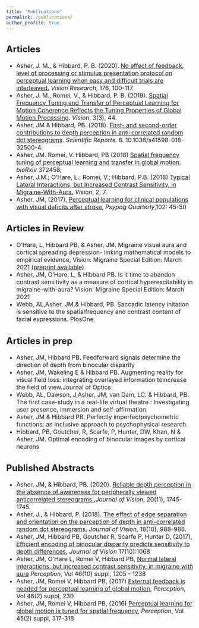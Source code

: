 ```yaml
---
title: "Publications"
permalink: /publications/
author_profile: true
---
```


<font size="3"> 


## Articles
* Asher, J. M., & Hibbard, P. B. (2020). [No effect of feedback, level of processing or stimulus presentation protocol on perceptual learning when easy and difficult trials are interleaved.](https://www.sciencedirect.com/science/article/abs/pii/S0042698920301310) *Vision Research*, 176, 100-117.
* Asher, J. M., Romei, V., & Hibbard, P. B. (2019). [Spatial Frequency Tuning and Transfer of Perceptual Learning for Motion Coherence Reflects the Tuning Properties of Global Motion Processing](https://www.mdpi.com/2411-5150/3/3/44). *Vision*, 3(3), 44.
* Asher, JM & Hibbard, PB. (2018). [First- and second-order contributions to depth perception in anti-correlated random dot stereograms](https://www.nature.com/articles/s41598-018-32500-4). *Scientific Reports*. 8. 10.1038/s41598-018-32500-4. 
* Asher, JM. Romei, V. Hibbard, PB (2018) [Spatial frequency tuning of perceptual learning and transfer in global motion](https://www.biorxiv.org/content/early/2018/07/19/372458). *bioRxiv* 372458;
*  Asher, J.M.; O’Hare, L.; Romei, V.; Hibbard, P.B. (2018) [Typical Lateral Interactions, but Increased Contrast Sensitivity, in Migraine-With-Aura.](http://www.mdpi.com/2411-5150/2/1/7) *Vision*, 2, 7. 
* Asher, JM, (2017), [Perceptual learning for clinical populations with visual deficits after stroke](http://www.psypag.co.uk/wp-content/uploads/2013/06/PsyPag-102.pdf#page=47), *Psypag Quarterly*,102: 45-50



## Articles in Review
* O’Hare, L, Hibbard PB, & Asher, JM. Migraine visual aura and cortical spreading depression- linking mathematical models to empirical evidence, Vision: Migraine Special Edition: March 2021 [(preprint available)](https://www.preprints.org/manuscript/202104.0046/v1)
* Asher, JM, O’Hare, L, & Hibbard PB. Is it time to abandon contrast sensitivity as a measure of cortical hyperexcitability in migraine-with-aura? Vision: Migraine Special Edition: March 2021
* Webb, AL,Asher, JM,& Hibbard, PB. Saccadic latency initation is sensitive to the spatialfrequency and contrast content of facial expressions. PlosOne



## Articles in prep
* Asher, JM, Hibbard PB. Feedforward signals determine the direction of depth from binocular disparity
* Asher, JM, Wakeling E & Hibbard PB. Augmenting reality for visual field loss: integrating overlayed information toincrease the field of view.Journal of Optics 
* Webb, AL, Dawson, J,Asher, JM, van Dam, LC. & Hibbard, PB. The first case-study in a real-life virtual theatre : Investigating user presence, immersion and self-affirmation.
* Asher, JM & Hibbard PB. Perfectly imperfectpsychometric functions: an inclusive approach to psychophysical research.
* Hibbard, PB, Goutcher, R, Scarfe, P, Hunter, DW, Khan, N & Asher, JM.  Optimal encoding of binocular images by cortical neurons



## Published Abstracts
* Asher, JM, & Hibbard, PB. (2020). [Reliable depth perception in the absence of awareness for peripherally viewed anticorrelated stereograms.](https://jov.arvojournals.org/article.aspx?articleid=2771383&resultClick=1),*Journal of Vision*, 20(11), 1745-1745.
* Asher, J., & Hibbard, P. (2018). [The effect of edge separation and orientation on the perception of depth in anti-correlated random dot stereograms.](https://jov.arvojournals.org/article.aspx?articleid=2699974&resultClick=1) *Journal of Vision*, 18(10), 988-988.
* Asher, JM,  Hibbard PB, Goutcher R, Scarfe P, Hunter D, (2017), [Efficient encoding of binocular disparity predicts sensitivity to depth differences](http://jov.arvojournals.org/article.aspx?articleid=2651940), *Journal of Vision* 17(10):1068
* Asher, JM, O'Hare L, Romei V, Hibbard PB, [Normal lateral interactions, but increased contrast sensitivity, in migraine with aura](http://journals.sagepub.com/doi/abs/10.1177/0301006617710756)  *Perception*, Vol 46(10) suppl, 1205 - 1238 
* Asher, JM, Romei V, Hibbard PB, (2017) [External feedback is needed for perceptual learning of global motion](https://doi.org/10.1177/0301006616674873), *Perception*, Vol 46(2) suppl, 230
* Asher, JM, Romei V, Hibbard PB, (2016) [Perceptual learning for global motion is tuned for spatial frequency](https://doi.org/10.1177/0301006616671273), *Perception*, Vol 45(2) suppl, 317-318




</font> 
